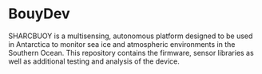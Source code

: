 # BouyDev

SHARCBUOY is a multisensing, autonomous platform designed to be used in Antarctica to monitor sea ice and atmospheric environments in the Southern Ocean. This repository contains the firmware, sensor libraries as well as additional testing and analysis of the device.
